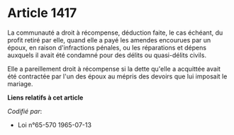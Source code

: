 # Article 1417

La communauté a droit à récompense, déduction faite, le cas échéant, du profit retiré par elle, quand elle a payé les amendes
encourues par un époux, en raison d'infractions pénales, ou les réparations et dépens auxquels il avait été condamné pour des
délits ou quasi-délits civils.

Elle a pareillement droit à récompense si la dette qu'elle a acquittée avait été contractée par l'un des époux au mépris des
devoirs que lui imposait le mariage.

**Liens relatifs à cet article**

_Codifié par_:

  - Loi n°65-570 1965-07-13

